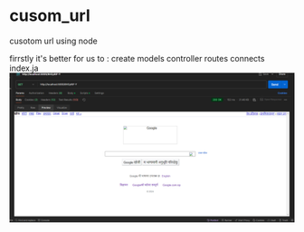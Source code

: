 # cusom_url

cusotom url using node

firrstly it's better for us to :
create models
controller
routes
connects
index.ja
![Logo](/image/image.png)
